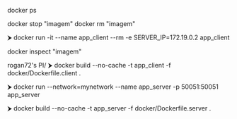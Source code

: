 docker ps


docker stop "imagem" 
docker rm "imagem"

⮞  docker run -it --name app_client --rm -e SERVER_IP=172.19.0.2 app_client

docker inspect "imagem"

rogan72's PI/
⮞  docker build --no-cache -t app_client -f docker/Dockerfile.client .


⮞  docker run --network=mynetwork --name app_server -p 50051:50051 app_server

⮞  docker build --no-cache -t app_server -f docker/Dockerfile.server .
